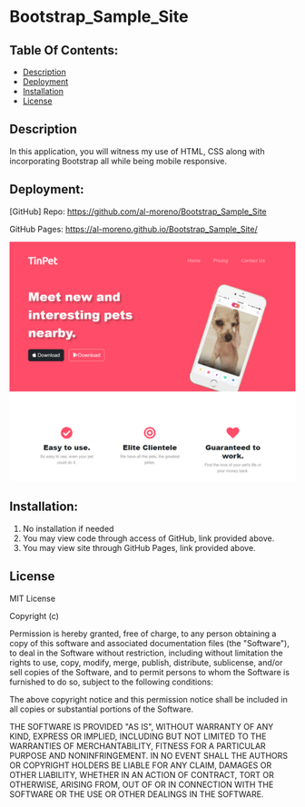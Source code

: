 # Bootstrap_Sample_Site


## Table Of Contents:
- [Description](#Description)
- [Deployment](#Deployment)
- [Installation](#Installation)
- [License](#License)


## Description

In this application, you will witness my use of HTML, CSS along with incorporating Bootstrap all while being mobile responsive. 

## Deployment: 

[GitHub] Repo: https://github.com/al-moreno/Bootstrap_Sample_Site

GitHub Pages:  https://al-moreno.github.io/Bootstrap_Sample_Site/

![picture](image.png)


## Installation:
1.  No installation if needed 
2.  You may view code through access of GitHub, link provided above.
3.  You may view site through GitHub Pages, link provided above. 


## License
MIT License

Copyright (c) 

Permission is hereby granted, free of charge, to any person obtaining a copy of this software and associated documentation files (the "Software"), to deal in the Software without restriction, including without limitation the rights to use, copy, modify, merge, publish, distribute, sublicense, and/or sell copies of the Software, and to permit persons to whom the Software is furnished to do so, subject to the following conditions:

The above copyright notice and this permission notice shall be included in all copies or substantial portions of the Software.

THE SOFTWARE IS PROVIDED "AS IS", WITHOUT WARRANTY OF ANY KIND, EXPRESS OR IMPLIED, INCLUDING BUT NOT LIMITED TO THE WARRANTIES OF MERCHANTABILITY, FITNESS FOR A PARTICULAR PURPOSE AND NONINFRINGEMENT. IN NO EVENT SHALL THE AUTHORS OR COPYRIGHT HOLDERS BE LIABLE FOR ANY CLAIM, DAMAGES OR OTHER LIABILITY, WHETHER IN AN ACTION OF CONTRACT, TORT OR OTHERWISE, ARISING FROM, OUT OF OR IN CONNECTION WITH THE SOFTWARE OR THE USE OR OTHER DEALINGS IN THE SOFTWARE.
 
